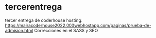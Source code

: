 # tercerentrega
tercer entrega de coderhouse
hosting: https://mairacoderhouse2022.000webhostapp.com/paginas/prueba-de-admision.html 
Correcciones en el SASS y SEO
